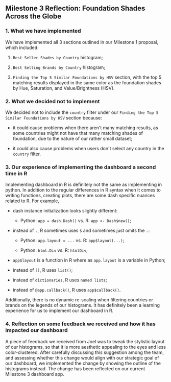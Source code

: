 ## Milestone 3 Reflection: Foundation Shades Across the Globe

### 1. What we have implemented

We have implemented all 3 sections outlined in our Milestone 1 proposal, which included:

1. `Best Seller Shades by Country` histogram;

2. `Best Selling Brands by Country` histogram;

3. `Finding the Top 5 Similar Foundations by HSV` section, with the top 5 matching results displayed in the same color as the foundation shades by Hue, Saturation, and Value/Brightness (HSV).

### 2. What we decided not to implement

We decided not to include the `country` filter under our `Finding the Top 5 Similar Foundations by HSV` section because:

* it could cause problems when there aren't many matching results, as some countries might not have that many matching shades of foundation, due to the nature of our rather small dataset;

* it could also cause problems when users don't select any country in the `country` filter. 

### 3. Our experience of implementing the dashboard a second time in R

Implementing dashboard in R is definitely not the same as implementing in python. In addition to the regular differences in R syntax when it comes to writing functions, creating plots, there are some dash specific nuances related to R. For example,

* dash instance initialization looks slightly different:
  
  * Python: `app = dash.Dash()` vs. R: `app <- Dash$new()`;

* instead of `.`, R sometimes uses `$` and sometimes just omits the `.`:
  
  * Python: `app.layout = ...` vs. R: `app$layout(...)`;
  
  * Python: `html.Div` vs. R: `htmlDiv`;
  
* `app$layout` is a function in R where as `app.layout` is a variable in Python;

* instead of `[]`, R uses `list()`;

* instead of `dictionaries`, R uses `named lists`;

* instead of `@app.callback()`, R uses `app$callback()`.

Additionally, there is no dynamic re-scaling when filtering countries or brands on the legends of our histograms. It has definitely been a learning experience for us to implement our dashboard in R.

### 4. Reflection on some feedback we received and how it has impacted our dashboard

A piece of feedback we received from Joel was to tweak the stylistic layout of our histograms, so that it is more aesthetic appealing to the eyes and less color-clustered. After carefully discussing this suggestion among the team, and assessing whether this change would align with our strategic goal of our dashboard, we implemented the change by showing the outline of the histograms instead. The change has been reflected on our current Milestone 3 dashboard app.